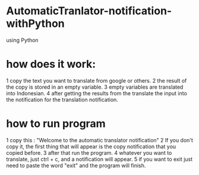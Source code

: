 # AutomaticTranlator-notification-withPython
using Python

# how does it work:
1 copy the text you want to translate from google or others.
2 the result of the copy is stored in an empty variable.
3 empty variables are translated into Indonesian.
4 after getting the results from the translate the input into the notification for the translation notification.

# how to run program 
1 copy this : "Welcome to the automatic translator notification"
2 If you don't copy it, the first thing that will appear is the copy notification that you copied before.
3 after that run the program.
4 whatever you want to translate, just ctrl + c, and a notification will appear.
5 if you want to exit just need to paste the word "exit" and the program will finish.
